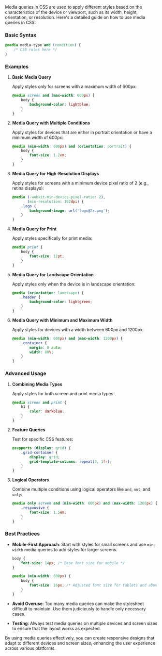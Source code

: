 Media queries in CSS are used to apply different styles based on the characteristics of the device or viewport, such as its width, height, orientation, or resolution. Here's a detailed guide on how to use media queries in CSS:

### Basic Syntax

```css
@media media-type and (condition) {
    /* CSS rules here */
}
```

### Examples

1. **Basic Media Query**

   Apply styles only for screens with a maximum width of 600px:

   ```css
   @media screen and (max-width: 600px) {
       body {
           background-color: lightblue;
       }
   }
   ```

2. **Media Query with Multiple Conditions**

   Apply styles for devices that are either in portrait orientation or have a minimum width of 600px:

   ```css
   @media (min-width: 600px) and (orientation: portrait) {
       body {
           font-size: 1.2em;
       }
   }
   ```

3. **Media Query for High-Resolution Displays**

   Apply styles for screens with a minimum device pixel ratio of 2 (e.g., retina displays):

   ```css
   @media (-webkit-min-device-pixel-ratio: 2),
          (min-resolution: 192dpi) {
       .logo {
           background-image: url('logo@2x.png');
       }
   }
   ```

4. **Media Query for Print**

   Apply styles specifically for print media:

   ```css
   @media print {
       body {
           font-size: 12pt;
       }
   }
   ```

5. **Media Query for Landscape Orientation**

   Apply styles only when the device is in landscape orientation:

   ```css
   @media (orientation: landscape) {
       .header {
           background-color: lightgreen;
       }
   }
   ```

6. **Media Query with Minimum and Maximum Width**

   Apply styles for devices with a width between 600px and 1200px:

   ```css
   @media (min-width: 600px) and (max-width: 1200px) {
       .container {
           margin: 0 auto;
           width: 80%;
       }
   }
   ```

### Advanced Usage

1. **Combining Media Types**

   Apply styles for both screen and print media types:

   ```css
   @media screen and print {
       h1 {
           color: darkblue;
       }
   }
   ```

2. **Feature Queries**

   Test for specific CSS features:

   ```css
   @supports (display: grid) {
       .grid-container {
           display: grid;
           grid-template-columns: repeat(3, 1fr);
       }
   }
   ```

3. **Logical Operators**

   Combine multiple conditions using logical operators like `and`, `not`, and `only`:

   ```css
   @media only screen and (min-width: 600px) and (max-width: 1200px) {
       .responsive {
           font-size: 1.5em;
       }
   }
   ```

### Best Practices

- **Mobile-First Approach**: Start with styles for small screens and use `min-width` media queries to add styles for larger screens.

  ```css
  body {
      font-size: 14px; /* Base font size for mobile */
  }

  @media (min-width: 600px) {
      body {
          font-size: 16px; /* Adjusted font size for tablets and above */
      }
  }
  ```

- **Avoid Overuse**: Too many media queries can make the stylesheet difficult to maintain. Use them judiciously to handle only necessary cases.

- **Testing**: Always test media queries on multiple devices and screen sizes to ensure that the layout works as expected.

By using media queries effectively, you can create responsive designs that adapt to different devices and screen sizes, enhancing the user experience across various platforms.